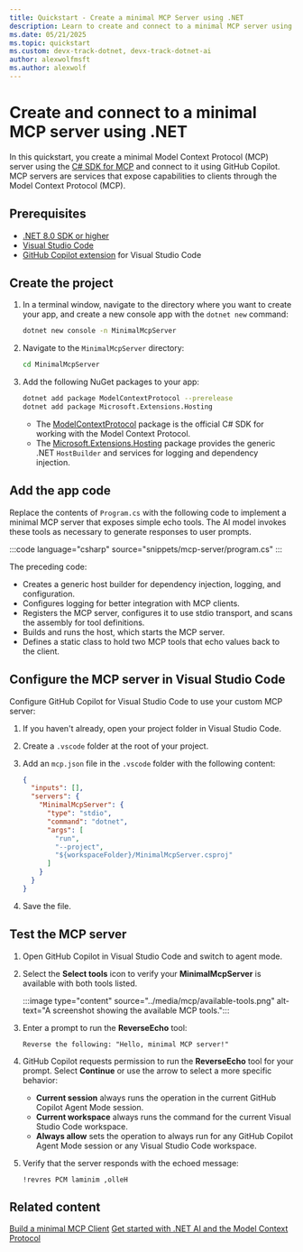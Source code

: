 ```yaml
---
title: Quickstart - Create a minimal MCP Server using .NET
description: Learn to create and connect to a minimal MCP server using .NET
ms.date: 05/21/2025
ms.topic: quickstart
ms.custom: devx-track-dotnet, devx-track-dotnet-ai
author: alexwolfmsft
ms.author: alexwolf
---
```


# Create and connect to a minimal MCP server using .NET

In this quickstart, you create a minimal Model Context Protocol (MCP) server using the [C# SDK for MCP](https://github.com/modelcontextprotocol/csharp-sdk) and connect to it using GitHub Copilot. MCP servers are services that expose capabilities to clients through the Model Context Protocol (MCP).

## Prerequisites

- [.NET 8.0 SDK or higher](https://dotnet.microsoft.com/download)
- [Visual Studio Code](https://code.visualstudio.com/)
- [GitHub Copilot extension](https://marketplace.visualstudio.com/items?itemName=GitHub.copilot) for Visual Studio Code

## Create the project

1. In a terminal window, navigate to the directory where you want to create your app, and create a new console app with the `dotnet new` command:

   ```bash
   dotnet new console -n MinimalMcpServer
   ```

1. Navigate to the `MinimalMcpServer` directory:

   ```bash
   cd MinimalMcpServer
   ```

1. Add the following NuGet packages to your app:

   ```bash
   dotnet add package ModelContextProtocol --prerelease
   dotnet add package Microsoft.Extensions.Hosting
   ```

    - The [ModelContextProtocol](https://www.nuget.org/packages/ModelContextProtocol) package is the official C# SDK for working with the Model Context Protocol.
    - The [Microsoft.Extensions.Hosting](https://www.nuget.org/packages/Microsoft.Extensions.Hosting) package provides the generic .NET `HostBuilder` and services for logging and dependency injection.

## Add the app code

Replace the contents of `Program.cs` with the following code to implement a minimal MCP server that exposes simple echo tools. The AI model invokes these tools as necessary to generate responses to user prompts.

:::code language="csharp" source="snippets/mcp-server/program.cs" :::

The preceding code:

- Creates a generic host builder for dependency injection, logging, and configuration.
- Configures logging for better integration with MCP clients.
- Registers the MCP server, configures it to use stdio transport, and scans the assembly for tool definitions.
- Builds and runs the host, which starts the MCP server.
- Defines a static class to hold two MCP tools that echo values back to the client.

## Configure the MCP server in Visual Studio Code

Configure GitHub Copilot for Visual Studio Code to use your custom MCP server:

1. If you haven't already, open your project folder in Visual Studio Code.
1. Create a `.vscode` folder at the root of your project.
1. Add an `mcp.json` file in the `.vscode` folder with the following content:

   ```json
   {
     "inputs": [],
     "servers": {
       "MinimalMcpServer": {
         "type": "stdio",
         "command": "dotnet",
         "args": [
           "run",
           "--project",
           "${workspaceFolder}/MinimalMcpServer.csproj"
         ]
       }
     }
   }
   ```

1. Save the file.

## Test the MCP server

1. Open GitHub Copilot in Visual Studio Code and switch to agent mode.
1. Select the **Select tools** icon to verify your **MinimalMcpServer** is available with both tools listed.

    :::image type="content" source="../media/mcp/available-tools.png" alt-text="A screenshot showing the available MCP tools.":::

1. Enter a prompt to run the **ReverseEcho** tool:

    ```console
    Reverse the following: "Hello, minimal MCP server!"
    ```

1. GitHub Copilot requests permission to run the **ReverseEcho** tool for your prompt. Select **Continue** or use the arrow to select a more specific behavior:

    - **Current session** always runs the operation in the current GitHub Copilot Agent Mode session.
    - **Current workspace** always runs the command for the current Visual Studio Code workspace.
    - **Always allow** sets the operation to always run for any GitHub Copilot Agent Mode session or any Visual Studio Code workspace.

1. Verify that the server responds with the echoed message:

    ```output
    !revres PCM laminim ,olleH
    ```

## Related content

[Build a minimal MCP Client](build-mcp-client.md)
[Get started with .NET AI and the Model Context Protocol](../get-started-mcp.md)
